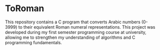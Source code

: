 # ToRoman
This repository contains a C program that converts Arabic numbers (0-3999) to their equivalent Roman numeral representations. This project was developed during my first semester programming course at university, allowing me to strengthen my understanding of algorithms and C programming fundamentals.
